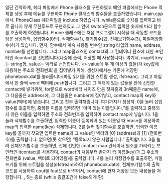 일단 간략하게, 헤더 파일에서 Phone 클래스를 구현하였고 메인 파일에서는 Phone 객체를 생성 후에 메뉴를 구현하여 Phone 클래스의 함수들을 호출하였습니다.
main.cpp에서, PhoneClass 헤더파일을 include 하였습니다. while문으로 숫자를 입력하고 바로 끝나지 않게 무한루프로 구현하였고 그 안에 switch문으로 입력한 숫자에 따라 함수를 호출하게 하였습니다.
Phone 클래스에는 처음 프로그램이 시작될 때 작동할 코드를 담은 생성자와, 삽입함수(0번), 삭제함수(1), 찾기함수(2), 전체보기함수(3), 파일저장함수(4)가 있습니다.
먼저, 함수에서 계속 사용될 변수인 string 타입의 name, address, number를 선언합니다. 그리고 map클래스인 contact와 그 컨테이너 원소에 대한 포인터인 itcontact를 선언합니다(나중에 출력, 저장할 때 사용합니다). 여기서, map의 key는 string형, value는 벡터로 선언합니다. 
=> value에 두 개 이상의 값들(각 key값에 대응하는 주소와 전화번호)을 집어넣기 위해. 
생성자에서는 기존에 저장된 phonebook.dat를 불러옵니다(파일 읽기를 위한 스트림 생성, ifstream). 그리고 파일에서 한 줄씩 word 벡터에 push합니다. 그리고 그 벡터에 있는 값들을 전에 선언한 contact에 넣기위해, for문으로 word벡터 사이즈 만큼 첫째줄과 3n째줄은 name에, 그 다음줄은 address에, 그 다음줄은 number에 집어넣고, contact map의 key와 value(벡터)에 넣습니다. 그리고 전부 출력해줍니다. 여기까지가 생성자.
0을 눌러 삽입함수를 호출하면, 중복된 이름을 입력하면 “이미 있는 이름입니다.”를 출력하고 중복되지 않은 이름을 입력하면 주소와 전화번호를 입력하여 contact map에 넣습니다. 
1을 눌러 삭제함수를 호출하면, 입력한 이름이 등록되어 있는 이름일 때 erase를 이용하여 map의 입력한 name(key) 삭제합니다.
2를 눌러 찾기함수를 호출하면, 입력한 이름 key를 끝까지 찾으면 입력한 name과 그 value인 벡터의 [0] (address)과 [1] (전화번호)를 출력합니다. 없으면(못 찾으면) “등록되지 않은 사람입니다.” 출력합니다.
3을 눌러 전체보기함수를 호출하면, 전에 선언한 contact map 컨테이너 원소를 가리키는 포인터인 itcontact를 사용하여, contact의 처음부터 끝까지 쫙 이름(key)과 그 주소와 전화번호 (value, 벡터로 되어있음)를 출력합니다.
4를 눌러 저장함수를 호출하면, 파일 쓰기를 위해 스트림을 생성(ofstream)하여 phonebook.dat에, 전체보기함수의 출력코드를 사용하여 cout을 fout으로 바꾸어서, contact에 현재 저장된 모든 내용들을 저장합니다. , 5는 종료 (while 종결조건에 false되게 함)
